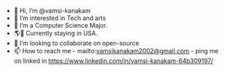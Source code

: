 - 👋 Hi, I’m @vamsi-kanakam
- 👀 I’m interested in Tech and arts
- 🌱 I’m a Computer Science Major.
- 🌎📍 Currently staying in USA.
- 💞️ I’m looking to collaborate on open-source 
- 📫 How to reach me 
      - mailto:vamsikanakam2002@gmail.com
      - ping me on linked in https://www.linkedin.com/in/vamsi-kanakam-64b309197/

<!---
vamsi-kanakam/vamsi-kanakam is a ✨ special ✨ repository because its `README.md` (this file) appears on your GitHub profile.
You can click the Preview link to take a look at your changes.
--->
